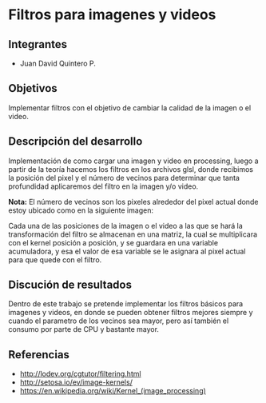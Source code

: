 # Filtros para imagenes y videos

## Integrantes
* Juan David Quintero P.

## Objetivos
Implementar filtros con el objetivo de cambiar la calidad de la imagen o el video.

## Descripción del desarrollo
Implementación de como cargar una imagen y video en processing, luego a partir de la teoría hacemos los filtros en los archivos glsl, donde recibimos la posición del pixel y el número de vecinos para determinar que tanta profundidad aplicaremos del filtro en la imagen y/o video.

**Nota:** El número de vecinos son los pixeles alrededor del pixel actual donde estoy ubicado como en la siguiente imagen:



Cada una de las posiciones de la imagen o el video a las que se hará la transformación del filtro se almacenan en una matriz, la cual se multiplicara con el kernel posición a posición, y se guardara en una variable acumuladora, y esa el valor de esa variable se le asignara al pixel actual para que quede con el filtro.

## Discución de resultados
Dentro de este trabajo se pretende implementar los filtros básicos para imagenes y videos, en donde se pueden obtener filtros mejores siempre y cuando el parametro de los vecinos sea mayor, pero así también el consumo por parte de CPU y bastante mayor.


## Referencias
* http://lodev.org/cgtutor/filtering.html
* http://setosa.io/ev/image-kernels/
* https://en.wikipedia.org/wiki/Kernel_(image_processing)